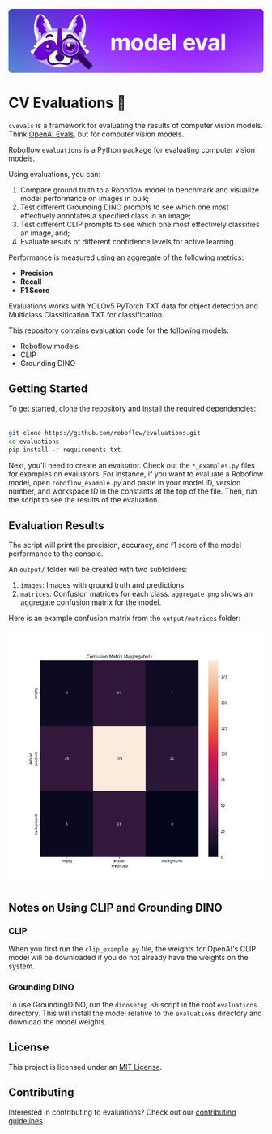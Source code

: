 ![CV Evaluations banner](model-eval-banner.png)

# CV Evaluations 🔎

`cvevals` is a framework for evaluating the results of computer vision models. Think [OpenAI Evals](https://github.com/openai/evals), but for computer vision models.

Roboflow `evaluations` is a Python package for evaluating computer vision models.

Using evaluations, you can:

1. Compare ground truth to a Roboflow model to benchmark and visualize model performance on images in bulk;
2. Test different Grounding DINO prompts to see which one most effectively annotates a specified class in an image;
3. Test different CLIP prompts to see which one most effectively classifies an image, and;
4. Evaluate resuts of different confidence levels for active learning.

Performance is measured using an aggregate of the following metrics:

- **Precision**
- **Recall**
- **F1 Score**

Evaluations works with YOLOv5 PyTorch TXT data for object detection and Multiclass Classification TXT for classification.

This repository contains evaluation code for the following models:

- Roboflow models
- CLIP
- Grounding DINO

## Getting Started

To get started, clone the repository and install the required dependencies:

```bash

git clone https://github.com/roboflow/evaluations.git
cd evaluations
pip install -r requirements.txt
```

Next, you'll need to create an evaluator. Check out the `*_examples.py` files for examples on evaluators. For instance, if you want to evaluate a Roboflow model, open `roboflow_example.py` and paste in your model ID, version number, and workspace ID in the constants at the top of the file. Then, run the script to see the results of the evaluation.

## Evaluation Results

The script will print the precision, accuracy, and f1 score of the model performance to the console.

An `output/` folder will be created with two subfolders:

1. `images`: Images with ground truth and predictions.
2. `matrices`: Confusion matrices for each class. `aggregate.png` shows an aggregate confusion matrix for the model.

Here is an example confusion matrix from the `output/matrices` folder:

![Confusion matrix](example.png)

## Notes on Using CLIP and Grounding DINO

### CLIP

When you first run the `clip_example.py` file, the weights for OpenAI's CLIP model will be downloaded if you do not already have the weights on the system.

### Grounding DINO

To use GroundingDINO, run the `dinosetup.sh` script in the root `evaluations` directory. This will install the model relative to the `evaluations` directory and download the model weights.

## License

This project is licensed under an [MIT License](LICENSE).

## Contributing

Interested in contributing to evaluations? Check out our [contributing guidelines](CONTRIBUTING.md).
